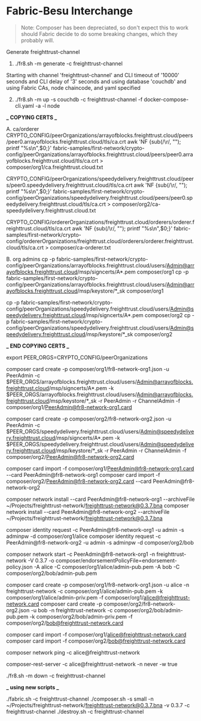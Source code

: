# Fabric-Besu Interchange

> Note: Composer has been depreciated, so don't expect this to work should
> Fabric decide to do some breaking changes, which they probably will.

Generate freighttrust-channel

1. ./fr8.sh -m generate -c freighttrust-channel

Starting with channel 'freighttrust-channel' and CLI timeout of '10000' seconds
and CLI delay of '3' seconds and using database 'couchdb' and using Fabric CAs,
node chaincode, and yaml specified

2. ./fr8.sh -m up -s couchdb -c freighttrust-channel -f docker-compose-cli.yaml
   -a -l node

**_ COPYING CERTS _**

A. ca/orderer
CRYPTO_CONFIG/peerOrganizations/arrayofblocks.freighttrust.cloud/peers/peer0.arrayofblocks.freighttrust.cloud/tls/ca.crt
awk 'NF {sub(/\r/, ""); printf "%s\\n",\$0;}'
fabric-samples/first-network/crypto-config/peerOrganizations/arrayofblocks.freighttrust.cloud/peers/peer0.arrayofblocks.freighttrust.cloud/tls/ca.crt >
composer/org1/ca.freighttrust.cloud.txt

CRYPTO_CONFIG/peerOrganizations/speedydelivery.freighttrust.cloud/peers/peer0.speedydelivery.freighttrust.cloud/tls/ca.crt
awk 'NF {sub(/\r/, ""); printf "%s\\n",\$0;}'
fabric-samples/first-network/crypto-config/peerOrganizations/speedydelivery.freighttrust.cloud/peers/peer0.speedydelivery.freighttrust.cloud/tls/ca.crt >
composer/org2/ca-speedydelivery.freighttrust.cloud.txt

CRYPTO_CONFIG/ordererOrganizations/freighttrust.cloud/orderers/orderer.freighttrust.cloud/tls/ca.crt
awk 'NF {sub(/\r/, ""); printf "%s\\n",\$0;}'
fabric-samples/first-network/crypto-config/ordererOrganizations/freighttrust.cloud/orderers/orderer.freighttrust.cloud/tls/ca.crt >
composer/ca-orderer.txt

B. org admins cp -p
fabric-samples/first-network/crypto-config/peerOrganizations/arrayofblocks.freighttrust.cloud/users/Admin@arrayofblocks.freighttrust.cloud/msp/signcerts/A*.pem
composer/org1 cp -p
fabric-samples/first-network/crypto-config/peerOrganizations/arrayofblocks.freighttrust.cloud/users/Admin@arrayofblocks.freighttrust.cloud/msp/keystore/*\_sk
composer/org1

cp -p
fabric-samples/first-network/crypto-config/peerOrganizations/speedydelivery.freighttrust.cloud/users/Admin@speedydelivery.freighttrust.cloud/msp/signcerts/A*.pem
composer/org2 cp -p
fabric-samples/first-network/crypto-config/peerOrganizations/speedydelivery.freighttrust.cloud/users/Admin@speedydelivery.freighttrust.cloud/msp/keystore/*\_sk
composer/org2

**_ END COPYING CERTS _**

export PEER_ORGS=CRYPTO_CONFIG/peerOrganizations

composer card create -p composer/org1/fr8-network-org1.json -u PeerAdmin -c
$PEER_ORGS/arrayofblocks.freighttrust.cloud/users/Admin@arrayofblocks.freighttrust.cloud/msp/signcerts/A*.pem -k $PEER_ORGS/arrayofblocks.freighttrust.cloud/users/Admin@arrayofblocks.freighttrust.cloud/msp/keystore/\*\_sk
-r PeerAdmin -r ChannelAdmin -f composer/org1/PeerAdmin@fr8-network-org1.card

composer card create -p composer/org2/fr8-network-org2.json -u PeerAdmin -c
$PEER_ORGS/speedydelivery.freighttrust.cloud/users/Admin@speedydelivery.freighttrust.cloud/msp/signcerts/A*.pem -k $PEER_ORGS/speedydelivery.freighttrust.cloud/users/Admin@speedydelivery.freighttrust.cloud/msp/keystore/\*\_sk
-r PeerAdmin -r ChannelAdmin -f composer/org2/PeerAdmin@fr8-network-org2.card

composer card import -f composer/org1/PeerAdmin@fr8-network-org1.card --card
PeerAdmin@fr8-network-org1 composer card import -f
composer/org2/PeerAdmin@fr8-network-org2.card --card PeerAdmin@fr8-network-org2

composer network install --card PeerAdmin@fr8-network-org1 --archiveFile
~/Projects/freighttrust-network/freighttrust-network@0.3.7.bna composer network
install --card PeerAdmin@fr8-network-org2 --archiveFile
~/Projects/freighttrust-network/freighttrust-network@0.3.7.bna

composer identity request -c PeerAdmin@fr8-network-org1 -u admin -s adminpw -d
composer/org1/alice composer identity request -c PeerAdmin@fr8-network-org2 -u
admin -s adminpw -d composer/org2/bob

composer network start -c PeerAdmin@fr8-network-org1 -n freighttrust-network -V
0.3.7 -o composer/endorsementPolicyFile=endorsement-policy.json -A alice -C
composer/org1/alice/admin-pub.pem -A bob -C composer/org2/bob/admin-pub.pem

composer card create -p composer/org1/fr8-network-org1.json -u alice -n
freighttrust-network -c composer/org1/alice/admin-pub.pem -k
composer/org1/alice/admin-priv.pem -f
composer/org1/alice@freighttrust-network.card composer card create -p
composer/org2/fr8-network-org2.json -u bob -n freighttrust-network -c
composer/org2/bob/admin-pub.pem -k composer/org2/bob/admin-priv.pem -f
composer/org2/bob@freighttrust-network.card

composer card import -f composer/org1/alice@freighttrust-network.card composer
card import -f composer/org2/bob@freighttrust-network.card

composer network ping -c alice@freighttrust-network

composer-rest-server -c alice@freighttrust-network -n never -w true

./fr8.sh -m down -c freighttrust-channel

**_ using new scripts _**

./fabric.sh -c freighttrust-channel ./composer.sh -s small -n
~/Projects/freighttrust-network/freighttrust-network@0.3.7.bna -v 0.3.7 -c
freighttrust-channel ./destroy.sh -c freighttrust-channel
